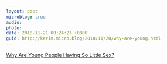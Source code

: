 ```yaml
---
layout: post
microblog: true
audio: 
photo: 
date: 2018-11-21 00:24:27 +0800
guid: http://kerim.micro.blog/2018/11/20/why-are-young.html
---
```

[Why Are Young People Having So Little Sex?](https://www.theatlantic.com/magazine/archive/2018/12/the-sex-recession/573949/)

